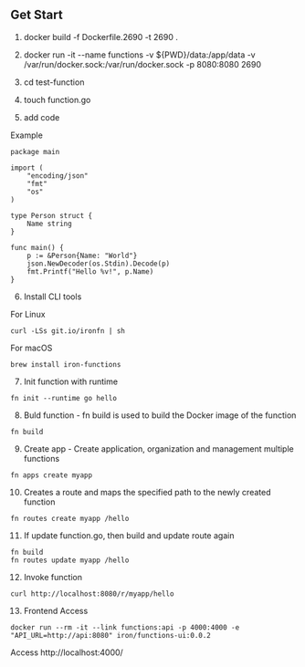## Get Start

1. docker build -f Dockerfile.2690 -t 2690 .

2. docker run -it --name functions -v ${PWD}/data:/app/data -v /var/run/docker.sock:/var/run/docker.sock -p 8080:8080 2690

3. cd test-function

4. touch function.go

5. add code

Example

```
package main

import (
	"encoding/json"
	"fmt"
	"os"
)

type Person struct {
	Name string
}

func main() {
	p := &Person{Name: "World"}
	json.NewDecoder(os.Stdin).Decode(p)
	fmt.Printf("Hello %v!", p.Name)
}
```

6. Install CLI tools

For Linux 
```
curl -LSs git.io/ironfn | sh
```

For macOS
```
brew install iron-functions
```

7. Init function with runtime

```
fn init --runtime go hello
```

8. Buld function - fn build is used to build the Docker image of the function
```
fn build
```

9. Create app - Create application, organization and management multiple functions
```
fn apps create myapp
```

10. Creates a route and maps the specified path to the newly created function
```
fn routes create myapp /hello
```

11. If update function.go, then build and update route again
```
fn build
fn routes update myapp /hello
```
12. Invoke function
```
curl http://localhost:8080/r/myapp/hello
```

13. Frontend Access
```
docker run --rm -it --link functions:api -p 4000:4000 -e "API_URL=http://api:8080" iron/functions-ui:0.0.2
```
Access http://localhost:4000/


